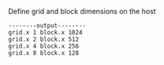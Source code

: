 Define grid and block dimensions on the host

	--------output--------
	grid.x 1 block.x 1024
	grid.x 2 block.x 512
	grid.x 4 block.x 256
	grid.x 8 block.x 128
